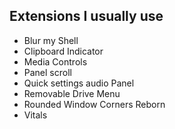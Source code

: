 ## Extensions I usually use

- Blur my Shell
- Clipboard Indicator
- Media Controls
- Panel scroll
- Quick settings audio Panel
- Removable Drive Menu
- Rounded Window Corners Reborn
- Vitals

